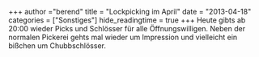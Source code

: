 +++
author ="berend"
title = "Lockpicking im April"
date = "2013-04-18"
categories = ["Sonstiges"]
hide_readingtime = true
+++
Heute gibts ab 20:00 wieder Picks und Schlösser für alle Öffnungswilligen. Neben der normalen Pickerei gehts mal wieder um Impression und vielleicht ein bißchen um Chubbschlösser.
